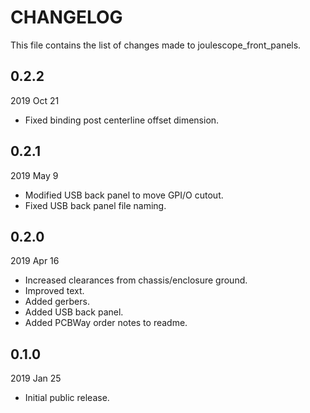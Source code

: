 
# CHANGELOG

This file contains the list of changes made to joulescope_front_panels.



## 0.2.2

2019 Oct 21

* Fixed binding post centerline offset dimension.


## 0.2.1

2019 May 9

* Modified USB back panel to move GPI/O cutout.
* Fixed USB back panel file naming.


## 0.2.0

2019 Apr 16

* Increased clearances from chassis/enclosure ground.
* Improved text.
* Added gerbers.
* Added USB back panel.
* Added PCBWay order notes to readme.


## 0.1.0

2019 Jan 25

*   Initial public release.
